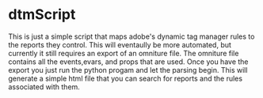 # dtmScript

This is just a simple script that maps adobe's dynamic tag manager rules to the reports they control. This will eventaully be more automated, but currently it still requires an export of an omniture file. The omniture file contains all the events,evars, and props that are used. Once you have the export you just run the python progam and let the parsing begin. This will generate a simple html file that you can search for reports and the rules associated with them.
